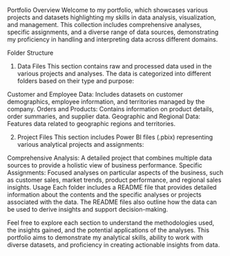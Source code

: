 
Portfolio Overview
Welcome to my portfolio, which showcases various projects and datasets highlighting my skills in data analysis, visualization, and management. This collection includes comprehensive analyses, specific assignments, and a diverse range of data sources, demonstrating my proficiency in handling and interpreting data across different domains.

Folder Structure
1. Data Files
This section contains raw and processed data used in the various projects and analyses. The data is categorized into different folders based on their type and purpose:

Customer and Employee Data: Includes datasets on customer demographics, employee information, and territories managed by the company.
Orders and Products: Contains information on product details, order summaries, and supplier data.
Geographic and Regional Data: Features data related to geographic regions and territories.

2. Project Files
This section includes Power BI files (.pbix) representing various analytical projects and assignments:

Comprehensive Analysis: A detailed project that combines multiple data sources to provide a holistic view of business performance.
Specific Assignments: Focused analyses on particular aspects of the business, such as customer sales, market trends, product performance, and regional sales insights.
Usage
Each folder includes a README file that provides detailed information about the contents and the specific analyses or projects associated with the data. The README files also outline how the data can be used to derive insights and support decision-making.

Feel free to explore each section to understand the methodologies used, the insights gained, and the potential applications of the analyses. This portfolio aims to demonstrate my analytical skills, ability to work with diverse datasets, and proficiency in creating actionable insights from data.
